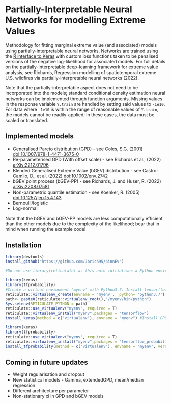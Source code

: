 #  Partially-Interpretable Neural Networks for modelling Extreme Values
Methodology for fitting marginal extreme value (and associated) models using partially-interpretable neural networks. Networks are trained using the [R interface to Keras](https://cloud.r-project.org/web/packages/keras/index.html) with custom loss functions taken to be penalised versions of the negative log-likelihood for associated models. For full details on the partially-interpretable deep-learning framework for extreme value analysis, see  Richards, Regression modelling of spatiotemporal extreme U.S. wildfires via partially-interpretable neural networks</i> (2022).

Note that the partially-interpretable aspect does not need to be incorporated into the models; standard conditional density estimation neural networks can be implemented through function arguments. Missing values in the response variable `Y.train` are handled by setting said values to `-1e10`. For data where `-1e10` is within the range of reasonable values of `Y.train`, the models cannot be readily-applied; in these cases, the data must be scaled  or translated.

## Implemented models
* Generalised Pareto distribution (GPD) - see Coles, S.G. (2001) [doi:10.1007/978-1-4471-3675-0](https://doi.org/10.1007/978-1-4471-3675-0)
* Re-parameterised GPD (With offset scale) - see Richards et al., (2022) [arXiv:2212.01796](https://arxiv.org/abs/2212.01796)
* Blended Generalised Extreme Value (bGEV) distribution - see Castro-Camilo, D., et al. (2022) [doi:10.1002/env.2742](https://doi.org/10.1002/env.2742)
* bGEV point process (bGEV-PP) - see Richards, J. and Huser, R. (2022) [arXiv:2208.07581](https://arxiv.org/abs/2208.07581)
* Non-parametric quantile estimation - see Koenker, R. (2005) [doi:10.1257/jep.15.4.143](https://doi.org/10.1257/jep.15.4.143)
* Bernoulli/logistic
* Log-normal

Note that the bGEV and bGEV-PP models are less computationally efficient than the other models due to the complexity of the likelihood; bear that in mind when running the example code!

## Installation

```r
library(devtools)
install_github("https://github.com/Jbrich95/pinnEV")

#Do not use library(reticulate) as this auto-initialises a Python environment. Instead call functions directly

library(keras)
library(tfprobability)
#Create a virtual envionment 'myenv' with Python3.7. Install tensorflow and tfprobability within this environment.
reticulate::virtualenv_create(envname = 'myenv',  python= 'python3.7')
path<- paste0(reticulate::virtualenv_root(),"/myenv/bin/python")
Sys.setenv(RETICULATE_PYTHON = path)
reticulate::use_virtualenv("myenv", required = T)
reticulate::virtualenv_install("myenv",packages = "tensorflow")
install_keras(method = c("virtualenv"), envname = "myenv") #Install CPU version of tensorflow

library(keras)
library(tfprobability)
reticulate::use_virtualenv("myenv", required = T)
reticulate::virtualenv_install("myenv",packages = "tensorflow_probability")
install_tfprobability(method = c("virtualenv"), envname = "myenv", version="0.14.0")

```

## Coming in future updates 
* Weight regularisation and dropout
* New statistical models - Gamma, extendedGPD, mean/median regression
* Different architecture per parameter
* Non-stationary xi in GPD and bGEV models 


